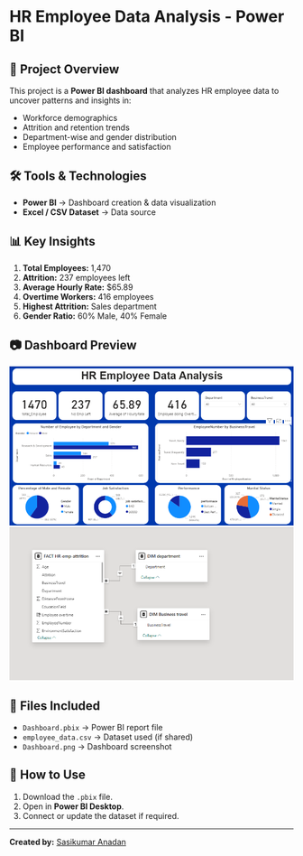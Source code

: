 # HR Employee Data Analysis - Power BI

## 📌 Project Overview
This project is a **Power BI dashboard** that analyzes HR employee data to uncover patterns and insights in:
- Workforce demographics
- Attrition and retention trends
- Department-wise and gender distribution
- Employee performance and satisfaction

## 🛠 Tools & Technologies
- **Power BI** → Dashboard creation & data visualization
- **Excel / CSV Dataset** → Data source

## 📊 Key Insights
1. **Total Employees:** 1,470
2. **Attrition:** 237 employees left
3. **Average Hourly Rate:** $65.89
4. **Overtime Workers:** 416 employees
5. **Highest Attrition:** Sales department
6. **Gender Ratio:** 60% Male, 40% Female

## 📷 Dashboard Preview
![HR Employee Data Analysis](Dashboard.png)
![HR Employee Data Analysis](Datamodeling.png)

## 📂 Files Included
- `Dashboard.pbix` → Power BI report file
- `employee_data.csv` → Dataset used (if shared)
- `Dashboard.png` → Dashboard screenshot

## 🚀 How to Use
1. Download the `.pbix` file.
2. Open in **Power BI Desktop**.
3. Connect or update the dataset if required.

---
**Created by:** [Sasikumar Anadan](https://github.com/Sasikumar69)
